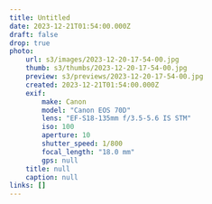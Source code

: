 ```yaml
---
title: Untitled
date: 2023-12-21T01:54:00.000Z
draft: false
drop: true
photo:
    url: s3/images/2023-12-20-17-54-00.jpg
    thumb: s3/thumbs/2023-12-20-17-54-00.jpg
    preview: s3/previews/2023-12-20-17-54-00.jpg
    created: 2023-12-21T01:54:00.000Z
    exif:
        make: Canon
        model: "Canon EOS 70D"
        lens: "EF-S18-135mm f/3.5-5.6 IS STM"
        iso: 100
        aperture: 10
        shutter_speed: 1/800
        focal_length: "18.0 mm"
        gps: null
    title: null
    caption: null
links: []
---
```

